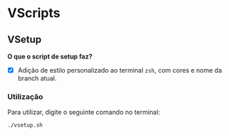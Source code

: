 # VScripts

## VSetup

**O que o script de setup faz?**

- [x] Adição de estilo personalizado ao terminal `zsh`, com cores e nome da branch atual.

### Utilização
Para utilizar, digite o seguinte comando no terminal:

```bash
./vsetup.sh
```